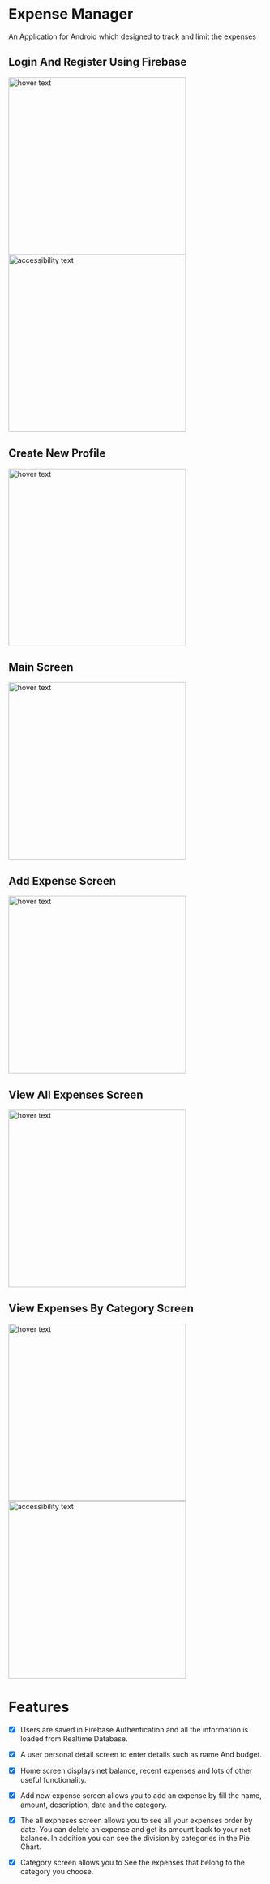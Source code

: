 # Expense Manager
 An Application for Android which designed to track and limit the expenses


  ## Login And Register Using Firebase
<p align="left">
  <img src="https://github.com/barmizrahi/finalProjectExpenseManager/blob/master/Images/WhatsApp%20Image%202022-01-25%20at%2018.35.44.jpeg" width="350" title="hover text">
  <img src="https://github.com/barmizrahi/finalProjectExpenseManager/blob/master/Images/WhatsApp%20Image%202022-01-25%20at%2018.35.56.jpeg" width="350" alt="accessibility text">
</p>

  ## Create New Profile
  <p align="left">
    <img src="https://github.com/barmizrahi/finalProjectExpenseManager/blob/master/Images/WhatsApp%20Image%202022-01-25%20at%2018.36.15.jpeg" width="350" title="hover text">
 </p>


  ## Main Screen
  <p align="left">
    <img src="https://github.com/barmizrahi/finalProjectExpenseManager/blob/master/Images/WhatsApp%20Image%202022-01-25%20at%2018.37.05.jpeg" width="350" title="hover text">
 </p>


  ## Add Expense Screen
  <p align="left">
    <img src="https://github.com/barmizrahi/finalProjectExpenseManager/blob/master/Images/WhatsApp%20Image%202022-01-25%20at%2018.36.28.jpeg" width="350" title="hover text">
 </p>

  ## View All Expenses Screen
  <p align="left">
    <img src="https://github.com/barmizrahi/finalProjectExpenseManager/blob/master/Images/WhatsApp%20Image%202022-01-25%20at%2018.43.49.jpeg" width="350" title="hover text">
 </p>


  ## View Expenses By Category Screen
  <p align="left">
    <img src="https://github.com/barmizrahi/finalProjectExpenseManager/blob/master/Images/WhatsApp%20Image%202022-01-25%20at%2018.36.40.jpeg" width="350" title="hover text">
    <img src="https://github.com/barmizrahi/finalProjectExpenseManager/blob/master/Images/WhatsApp%20Image%202022-01-25%20at%2018.36.53.jpeg" width="350" alt="accessibility text">
   </p>


# Features

 - [x]  Users are saved in Firebase Authentication and all the information is loaded from Realtime Database.
 - [x]  A user personal detail screen to enter details such as name And budget.  
 - [x]  Home screen displays net balance, recent expenses and lots of other useful functionality.
 - [x]  Add new expense screen allows you to add an expense by fill the name, amount, description, date and the category. 
 - [x]  The all expneses screen allows you to see all your expenses order by date. You can delete an expense and get its amount back to your net balance. In addition you can see the division by categories in the Pie Chart.
 - [x]  Category screen allows you to See the expenses that belong to the category you choose.


